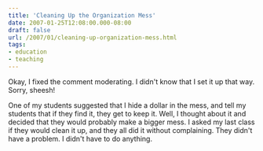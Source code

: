 ```yaml
---
title: 'Cleaning Up the Organization Mess'
date: 2007-01-25T12:08:00.000-08:00
draft: false
url: /2007/01/cleaning-up-organization-mess.html
tags: 
- education
- teaching
---
```


Okay, I fixed the comment moderating. I didn't know that I set it up that way. Sorry, sheesh!  
  
One of my students suggested that I hide a dollar in the mess, and tell my students that if they find it, they get to keep it. Well, I thought about it and decided that they would probably make a bigger mess. I asked my last class if they would clean it up, and they all did it without complaining. They didn't have a problem. I didn't have to do anything.